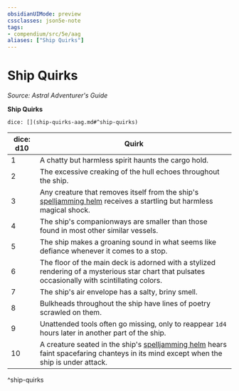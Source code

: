 ```yaml
---
obsidianUIMode: preview
cssclasses: json5e-note
tags:
- compendium/src/5e/aag
aliases: ["Ship Quirks"]
---
```

# Ship Quirks
*Source: Astral Adventurer's Guide* 

**Ship Quirks**

`dice: [](ship-quirks-aag.md#^ship-quirks)`

| dice: d10 | Quirk |
|-----------|-------|
| 1 | A chatty but harmless spirit haunts the cargo hold. |
| 2 | The excessive creaking of the hull echoes throughout the ship. |
| 3 | Any creature that removes itself from the ship's [spelljamming helm](/Systems/5e/items/spelljamming-helm-aag.md) receives a startling but harmless magical shock. |
| 4 | The ship's companionways are smaller than those found in most other similar vessels. |
| 5 | The ship makes a groaning sound in what seems like defiance whenever it comes to a stop. |
| 6 | The floor of the main deck is adorned with a stylized rendering of a mysterious star chart that pulsates occasionally with scintillating colors. |
| 7 | The ship's air envelope has a salty, briny smell. |
| 8 | Bulkheads throughout the ship have lines of poetry scrawled on them. |
| 9 | Unattended tools often go missing, only to reappear `1d4` hours later in another part of the ship. |
| 10 | A creature seated in the ship's [spelljamming helm](/Systems/5e/items/spelljamming-helm-aag.md) hears faint spacefaring chanteys in its mind except when the ship is under attack. |
^ship-quirks